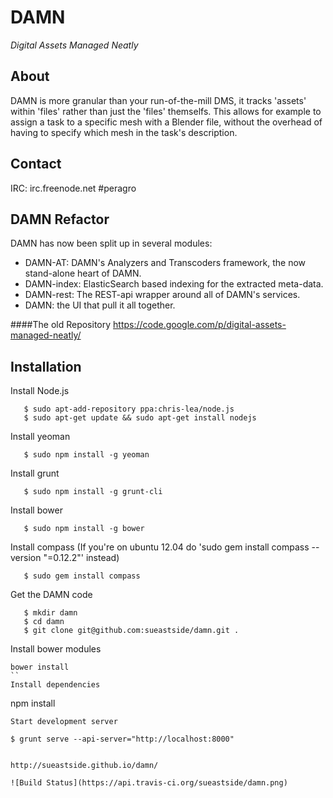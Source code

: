 DAMN
====

*Digital Assets Managed Neatly*

About
-----
DAMN is more granular than your run-of-the-mill DMS, it tracks 'assets' within 'files' rather than just the 'files' themselfs. This allows for example to assign a task to a specific mesh with a Blender file, without the overhead of having to specify which mesh in the task's description.

Contact
--------
IRC: irc.freenode.net #peragro


DAMN Refactor
-------------
DAMN has now been split up in several modules:
 
 * DAMN-AT: DAMN's Analyzers and Transcoders framework, the now stand-alone heart of DAMN.
 * DAMN-index: ElasticSearch based indexing for the extracted meta-data.
 * DAMN-rest: The REST-api wrapper around all of DAMN's services.
 * DAMN: the UI that pull it all together.



####The old Repository
https://code.google.com/p/digital-assets-managed-neatly/


Installation
-----

 Install Node.js
 ```
	$ sudo apt-add-repository ppa:chris-lea/node.js
	$ sudo apt-get update && sudo apt-get install nodejs
 ```
 Install yeoman
 ```
	$ sudo npm install -g yeoman
 ```
 Install grunt
 ```
	$ sudo npm install -g grunt-cli
 ```
 Install bower
 ```
	$ sudo npm install -g bower
 ```
 Install compass (If you're on ubuntu 12.04 do 'sudo gem install compass --version "=0.12.2"' instead)
 ```
	$ sudo gem install compass
 ```
 Get the DAMN code
 ```
	$ mkdir damn
	$ cd damn
	$ git clone git@github.com:sueastside/damn.git .
 ```
 Install bower modules
 ```
 bower install
 ``
 Install dependencies
 ```
 npm install
 ```
 Start development server
 ```
	$ grunt serve --api-server="http://localhost:8000"
 ```
 
 http://sueastside.github.io/damn/
 
![Build Status](https://api.travis-ci.org/sueastside/damn.png)
